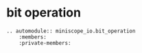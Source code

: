 # bit operation

```{eval-rst}
.. automodule:: miniscope_io.bit_operation
    :members:
    :private-members:
```